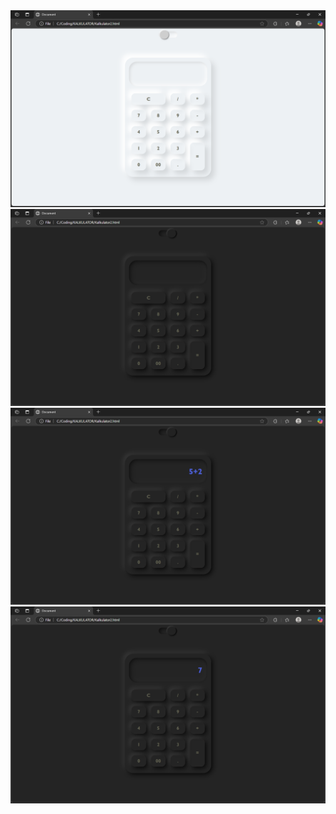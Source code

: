 <img src="Screenshot (406).png" alt="Image">
<img src="Screenshot (407).png" alt="Image">
<img src="Screenshot (408).png" alt="Image">
<img src="Screenshot (409).png" alt="Image">